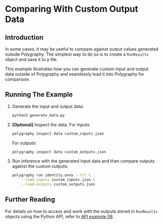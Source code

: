 # Comparing With Custom Output Data

## Introduction

In some cases, it may be useful to compare against output values generated outside Polygraphy.
The simplest way to do so is to create a `RunResults` object and save it to a file.

This example illustrates how you can generate custom input and output data outside of Polygraphy
and seamlessly load it into Polygraphy for comparison.

## Running The Example

1. Generate the input and output data:

    ```bash
    python3 generate_data.py
    ```

2. **[Optional]** Inspect the data.
    For inputs:

    ```bash
    polygraphy inspect data custom_inputs.json
    ```

    For outputs:

    ```bash
    polygraphy inspect data custom_outputs.json
    ```

3. Run inference with the generated input data and then compare outputs against the custom outputs:

    ```bash
    polygraphy run identity.onnx --trt \
        --load-inputs custom_inputs.json \
        --load-outputs custom_outputs.json
    ```

## Further Reading

For details on how to access and work with the outputs stored in `RunResults` objects
using the Python API, refer to [API example 08](../../../api/08_working_with_run_results_and_saved_inputs_manually/).
